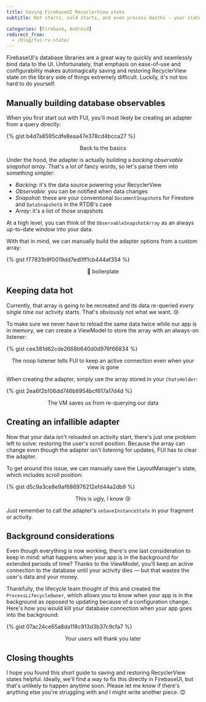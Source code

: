 ```yaml
---
title: Saving FirebaseUI RecyclerView state
subtitle: Hot starts, cold starts, and even process deaths — your state is always restored

categories: [Firebase, Android]
redirect_from:
  - /blog/fui-rv-state/
---
```


FirebaseUI's database libraries are a great way to quickly and seamlessly bind data to the UI.
Unfortunately, that emphasis on ease-of-use and configurability makes automagically saving and
restoring RecyclerView state on the library side of things extremely difficult. Luckily, it's not
too hard to do yourself.

## Manually building database observables

When you first start out with FUI, you'll most likely be creating an adapter from a query directly:

{% gist b4d7a8595cdfe8eaa47e378cd4bcca27 %}
<div style="text-align: center" class="text-gray"><p class="gist-caption">Back to the basics</p></div>

Under the hood, the adapter is actually building a *backing observable snapshot array*. That's a lot
of fancy words, so let's parse them into something simpler:

- *Backing*: it's the data source powering your RecyclerView
- *Observable*: you can be notified when data changes
- *Snapshot*: these are your conventional `DocumentSnapshot`s for Firestore and `DataSnapshot`s in
  the RTDB's case
- *Array*: it's a list of those snapshots

At a high level, you can think of the `ObservableSnapshotArray` as an always up-to-date window into
your data.

With that in mind, we can manually build the adapter options from a custom array:

{% gist f77831b9f0019dd7ed0ff1cb444af354 %}
<div style="text-align: center" class="text-gray"><p class="gist-caption">👋 boilerplate</p></div>

## Keeping data hot

Currently, that array is going to be recreated and its data re-queried *every single time* our
activity starts. That's obviously not what we want. 😢

To make sure we never have to reload the same data twice while our app is in memory, we can create a
ViewModel to store the array with an always-on listener:

{% gist cee381d62cde2668b640d0d976f66834 %}
<div style="text-align: center" class="text-gray"><p class="gist-caption">The noop listener tells FUI to keep an active connection even when your view is gone</p></div>

When creating the adapter, simply use the array stored in your `ChatsHolder`:

{% gist 2ea6f2b106dd746b8954bcf617a17d4d %}
<div style="text-align: center" class="text-gray"><p class="gist-caption">The VM saves us from re-querying our data</p></div>

## Creating an infallible adapter

Now that your data isn't reloaded on activity start, there's just one problem left to solve:
restoring the user's scroll position. Because the array can change even though the adapter isn't
listening for updates, FUI has to clear the adapter.

To get around this issue, we can manually save the LayoutManager's state, which includes scroll
position:

{% gist d5c9a3ce8e9af686976212efd44a2db9 %}
<div style="text-align: center" class="text-gray"><p class="gist-caption">This is ugly, I know 😢</p></div>

Just remember to call the adapter's `onSaveInstanceState` in your fragment or activity.

## Background considerations

Even though everything is now working, there's one last consideration to keep in mind: what happens
when your app is in the background for extended periods of time? Thanks to the ViewModel, you'll
keep an active connection to the database until your activity dies — but that wastes the user's data
and your money.

Thankfully, the lifecycle team thought of this and created the `ProcessLifecycleOwner`, which allows
you to know when your app is in the background as opposed to updating because of a configuration
change. Here's how you would kill your database connection when your app goes into the background:

{% gist 07ac24ce65a8da118c913d3b37c9cfa7 %}
<div style="text-align: center" class="text-gray"><p class="gist-caption">Your users will thank you later</p></div>

## Closing thoughts

I hope you found this short guide to saving and restoring RecyclerView states helpful. Ideally,
we'll find a way to fix this directly in FirebaseUI, but that's unlikely to happen anytime soon.
Please let me know if there's anything else you're struggling with and I might write another
piece. 😊
